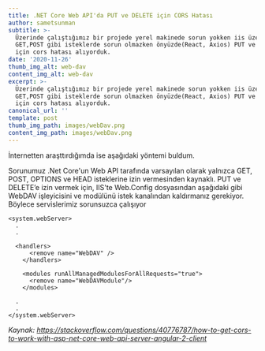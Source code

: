 ```yaml
---
title: .NET Core Web API'da PUT ve DELETE için CORS Hatası
author: sametsunman
subtitle: >-
  Üzerinde çalıştığımız bir projede yerel makinede sorun yokken iis üzerinde
  GET,POST gibi isteklerde sorun olmazken önyüzde(React, Axios) PUT ve DELETE
  için cors hatası alıyorduk. 
date: '2020-11-26'
thumb_img_alt: web-dav
content_img_alt: web-dav
excerpt: >-
  Üzerinde çalıştığımız bir projede yerel makinede sorun yokken iis üzerinde
  GET,POST gibi isteklerde sorun olmazken önyüzde(React, Axios) PUT ve DELETE
  için cors hatası alıyorduk. 
canonical_url: ''
template: post
thumb_img_path: images/webDav.png
content_img_path: images/webDav.png
---
```


İnternetten araşttırdığımda ise aşağıdaki yöntemi buldum.

Sorunumuz .Net Core'un Web API tarafında varsayılan olarak yalnızca GET, POST, OPTIONS ve HEAD isteklerine izin vermesinden kaynaklı. PUT ve DELETE’e izin vermek için, IIS'te Web.Config dosyasından aşağıdaki gibi WebDAV işleyicisini ve modülünü istek kanalından kaldırmanız gerekiyor. Böylece servislerimiz sorunsuzca çalışıyor


```
<system.webServer>
  .
  .
  
  <handlers>
      <remove name="WebDAV" />
    </handlers>
    
    <modules runAllManagedModulesForAllRequests="true">
      <remove name="WebDAVModule"/>
    </modules>
    
  .
  .
</system.webServer>
```


_Kaynak: https://stackoverflow.com/questions/40776787/how-to-get-cors-to-work-with-asp-net-core-web-api-server-angular-2-client_
